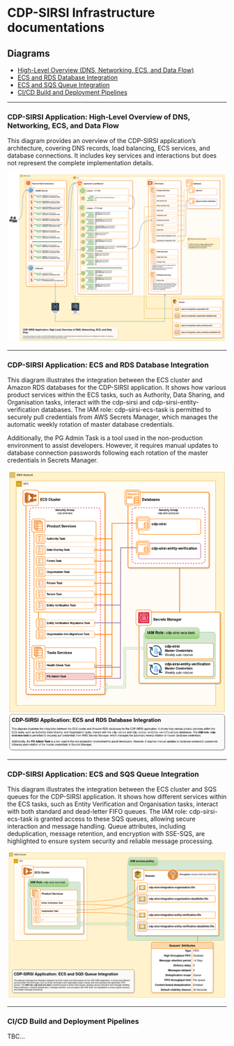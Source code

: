# CDP-SIRSI Infrastructure documentations

## Diagrams

- [High-Level Overview (DNS, Networking, ECS, and Data Flow)](#cdp-sirsi-application-high-level-overview-of-dns-networking-ecs-and-data-flow)
- [ECS and RDS Database Integration](#cdp-sirsi-application-ecs-and-rds-database-integration)
- [ECS and SQS Queue Integration](#cdp-sirsi-application-ecs-and-sqs-queue-integration)
- [CI/CD Build and Deployment Pipelines](#cicd-build-and-deployment-pipelines)

---

### CDP-SIRSI Application: High-Level Overview of DNS, Networking, ECS, and Data Flow

This diagram provides an overview of the CDP-SIRSI application’s architecture, covering DNS records, load balancing, ECS services, and database connections. It includes key services and interactions but does not represent the complete implementation details.

![CDP-SIRSI-HLO-DNS-NET-ECS-DATA](./diagrams/CDP-SIRSI-HLO-DNS-NET-ECS-DATA.png)

---

### CDP-SIRSI Application: ECS and RDS Database Integration

This diagram illustrates the integration between the ECS cluster and Amazon RDS databases for the CDP-SIRSI application. It shows how various product services within the ECS tasks, such as Authority, Data Sharing, and Organisation tasks, interact with the cdp-sirsi and cdp-sirsi-entity-verification databases. The IAM role: cdp-sirsi-ecs-task is permitted to securely pull credentials from AWS Secrets Manager, which manages the automatic weekly rotation of master database credentials.

Additionally, the PG Admin Task is a tool used in the non-production environment to assist developers. However, it requires manual updates to database connection passwords following each rotation of the master credentials in Secrets Manager.

![CDP-SIRSI-ECS-RDS](./diagrams/CDP-SIRSI-ECS-RDS.png)

---

### CDP-SIRSI Application: ECS and SQS Queue Integration

This diagram illustrates the integration between the ECS cluster and SQS queues for the CDP-SIRSI application. It shows how different services within the ECS tasks, such as Entity Verification and Organisation tasks, interact with both standard and dead-letter FIFO queues. The IAM role: cdp-sirsi-ecs-task is granted access to these SQS queues, allowing secure interaction and message handling. Queue attributes, including deduplication, message retention, and encryption with SSE-SQS, are highlighted to ensure system security and reliable message processing.

![CDP-SIRSI-ECS-SQS](./diagrams/CDP-SIRSI-ECS-SQS.png)

---

### CI/CD Build and Deployment Pipelines

TBC...
